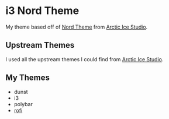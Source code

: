 # i3 Nord Theme

My theme based off of [Nord Theme](https://www.nordtheme.com/) from [Arctic Ice Studio](https://github.com/arcticicestudio/).

## Upstream Themes

I used all the upstream themes I could find from [Arctic Ice Studio](https://github.com/arcticicestudio/).

## My Themes

- dunst
- i3
- polybar
- [rofi](https://github.com/amayer5125/nord-rofi)
